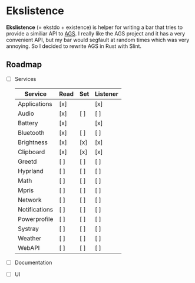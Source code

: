 # Ekslistence

**Ekslistence** (= ekstdo + existence) is helper for writing a bar
that tries to provide a similiar API to [AGS](https://github.com/Aylur/ags).
I really like the AGS project and it has a very convenient API,
but my bar would segfault at random times which was very annoying.
So I decided to rewrite AGS in Rust with Slint.

## Roadmap


- [ ] Services 

    | Service         | Read   | Set   | Listener   |
    | --------------- | ------ | ----- | ---------- |
    | Applications    | [x]    |       | [x]        |
    | Audio           | [x]    | [ ]   | [ ]        |
    | Battery         | [x]    |       | [x]        |
    | Bluetooth       | [x]    | [ ]   | [ ]        |
    | Brightness      | [x]    | [x]   | [x]        |
    | Clipboard       | [x]    | [x]   | [x]        |
    | Greetd          | [ ]    | [ ]   | [ ]        |
    | Hyprland        | [ ]    | [ ]   | [ ]        |
    | Math            | [ ]    | [ ]   | [ ]        |
    | Mpris           | [ ]    | [ ]   | [ ]        |
    | Network         | [ ]    | [ ]   | [ ]        |
    | Notifications   | [ ]    | [ ]   | [ ]        |
    | Powerprofile    | [ ]    | [ ]   | [ ]        |
    | Systray         | [ ]    | [ ]   | [ ]        |
    | Weather         | [ ]    | [ ]   | [ ]        |
    | WebAPI          | [ ]    | [ ]   | [ ]        |

- [ ] Documentation

- [ ] UI

